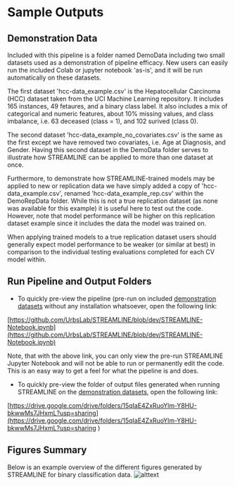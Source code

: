 # Sample Outputs

## Demonstration Data

Included with this pipeline is a folder named DemoData including two small datasets used as a
demonstration of pipeline efficacy. New users can easily run the included Colab or jupyter notebook
'as-is', and it will be run automatically on these datasets.

The first dataset 'hcc-data_example.csv' is the Hepatocellular Carcinoma (HCC) dataset taken from the UCI
Machine Learning repository. It includes 165 instances, 49 fetaures, and a binary class label.
It also includes a mix of categorical and numeric features, about 10% missing values, and class imbalance,
i.e. 63 deceased (class = 1), and 102 surived (class 0).

The second dataset 'hcc-data_example_no_covariates.csv' is the same as the first except we have
removed two covariates, i.e. Age at Diagnosis, and Gender. Having this second dataset in the DemoData folder serves to
illustrate how STREAMLINE can be applied to more than one dataset at once.

Furthermore, to demonstrate how STREAMLINE-trained models may be applied to
new or replication data we have simply added a copy of 'hcc-data_example.csv', renamed 'hcc-data_example_rep.csv' within the DemoRepData folder.
While this is not a true replication dataset (as none was available for this example) it is useful here to test out the code. However, note that model performance will be higher on this replication dataset example since it includes the data the model was trained on.

When applying trained models to a true replication dataset users should generally expect model performance to be weaker (or similar at best) in comparison to the individual testing evaluations completed for each CV model within.


## Run Pipeline and Output Folders
* To quickly pre-view the pipeline (pre-run on included [demonstration datasets](#demonstration-data) without any installation whatsoever, open the following link:

[https://github.com/UrbsLab/STREAMLINE/blob/dev/STREAMLINE-Notebook.ipynb](https://github.com/UrbsLab/STREAMLINE/blob/dev/STREAMLINE-Notebook.ipynb)

Note, that with the above link, you can only view the pre-run STREAMLINE Jupyter Notebook and will not be able to run or permanently edit the code. This is an easy way to get a feel for what the pipeline is and does.

* To quickly pre-view the folder of output files generated when running STREAMLINE on the [demonstration datasets](#demonstration-data), open the following link:

[https://drive.google.com/drive/folders/15qIaE4ZxRuoYlm-Y8HU-bkwwMs7JHxmL?usp=sharing](https://drive.google.com/drive/folders/15qIaE4ZxRuoYlm-Y8HU-bkwwMs7JHxmL?usp=sharing
)


## Figures Summary
Below is an example overview of the different figures generated by STREAMLINE for binary classification data.
![alttext](pictures/STREAMLINE_Figures.png)
